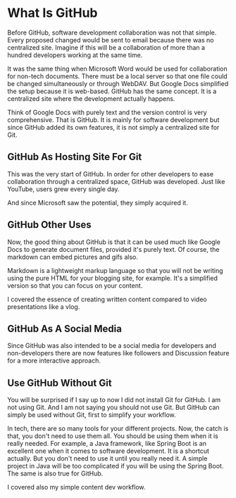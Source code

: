 # What Is GitHub
Before GitHub, software development collaboration
was not that simple. Every proposed changed
would be sent to email because there was no 
centralized site. Imagine if this will be
a collaboration of more than a hundred developers
working at the same time.

It was the same thing when Microsoft Word would 
be used for collaboration for non-tech documents.
There must be a local
server so that one file could be changed
simultaneously or through WebDAV. But Google Docs
simplified the setup because it is web-based.
GitHub has the same concept. It is a centralized
site where the development actually happens.

Think of Google Docs with purely text and 
the version control is very comprehensive.
That is GitHub. It is mainly for software
development but since GitHub added its own
features, it is not simply a centralized
site for Git.

## GitHub As Hosting Site For Git
This was the very start of GitHub. In order
for other developers to ease collaboration 
through a centralized space, GitHub was
developed. Just like YouTube, users
grew every single day.

And since Microsoft saw the potential,
they simply acquired it.

## GitHub Other Uses
Now, the good thing about GitHub is that
it can be used much like Google Docs to
generate document files, provided
it's purely text. Of course, the
markdown can embed pictures and gifs
also.

Markdown is a lightweight markup language
so that you will not be writing using 
the pure HTML for your blogging site, for
example. It's a simplified version so
that you can focus on your content.

I covered the essence of creating written
content compared to video presentations
like a vlog.

## GitHub As A Social Media
Since GitHub was also intended to be
a social media for developers and non-developers
there are now features like followers
and Discussion feature for a more interactive
approach.

## Use GitHub Without Git
You will be surprised if I say up to now
I did not install Git for GitHub. I am not
using Git. And I am not saying you should not 
use Git. But GitHub can simply be used
without Git, first to simplify your
workflow. 

In tech, there are so many tools for
your different projects. Now, the catch
is that, you don't need to use them all.
You should be using them when it is really
needed. For example, a Java framework, like
Spring Boot is an excellent one when
it comes to software development. It is
a shortcut actually. But you don't
need to use it until you really need it.
A simple project in Java will be too 
complicated if you will be using the Spring Boot.
The same is also true for GitHub.

I covered also my simple content dev workflow. 
